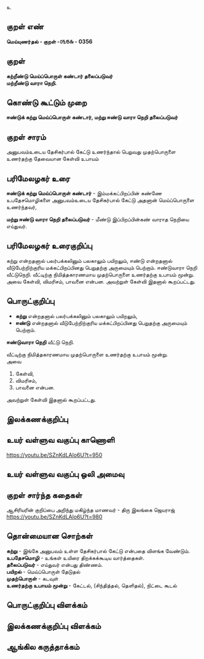உ

## குறள் எண் 

**மெய்யுணர்தல் - குறள் -௦௩௫௬ - 0356** 

## குறள் 

**கற்றீண்டு மெய்ப்பொருள் கண்டார் தலைப்படுவர்  
மற்றீண்டு வாரா நெறி.**  

## கொண்டு கூட்டும் முறை

**ஈண்டுக் கற்று மெய்ப்பொருள் கண்டார், மற்று ஈண்டு வாரா நெறி தலைப்படுவர்**

## குறள் சாரம் 

அனுபவம்உடைய தேசிகர்பால் கேட்டு உணர்ந்தால் பெறுவது முதற்பொருளை உணர்தற்கு தேவையான கேள்வி உபாயம்  

## பரிமேலழகர் உரை

**ஈண்டுக் கற்று மெய்ப்பொருள் கண்டார்** - இம்மக்கட்பிறப்பின் கண்ணே உபதேசமொழிகளை அனுபவம்உடைய தேசிகர்பால் கேட்டு அதனான் மெய்ப்பொருளை உணர்ந்தவர்,  

**மற்று ஈண்டு வாரா நெறி தலைப்படுவர்** - மீண்டு இப்பிறப்பின்கண் வாராத நெறியை எய்துவர்.

## பரிமேலழகர் உரைகுறிப்பு   

கற்று என்றதனால் பலர்பக்கலினும் பலகாலும் பயிறலும், ஈண்டு என்றதனால் வீடுபேற்றிற்குரிய மக்கட்பிறப்பினது பெறுதற்கு அருமையும் பெற்றாம். ஈண்டுவாரா நெறி வீட்டுநெறி. வீட்டிற்கு நிமித்தகாரணமாய முதற்பொருளை உணர்தற்கு உபாயம் மூன்று. அவை கேள்வி, விமரிசம், பாவனை என்பன. அவற்றுள் கேள்வி இதனால் கூறப்பட்டது.    

## பொருட்குறிப்பு 

* **கற்று** என்றதனால் பலர்பக்கலினும் பலகாலும் பயிறலும்,   
* **ஈண்டு** என்றதனால் வீடுபேற்றிற்குரிய மக்கட்பிறப்பினது பெறுதற்கு அருமையும் பெற்றாம். 

**ஈண்டுவாரா நெறி** வீட்டு நெறி.   

வீட்டிற்கு நிமித்தகாரணமாய முதற்பொருளை உணர்தற்கு உபாயம் மூன்று.  
அவை  
1. கேள்வி,  
2. விமரிசம்,  
3. பாவனை என்பன.  

அவற்றுள் கேள்வி இதனால் கூறப்பட்டது.    

## இலக்கணக்குறிப்பு  


## உயர் வள்ளுவ வகுப்பு காணொளி

https://youtu.be/SZnKdLAlo6U?t=950

## உயர் வள்ளுவ வகுப்பு ஒலி அமைவு 

 
## குறள் சார்ந்த கதைகள் 

ஆசிரியரின் குறிப்பை அறிந்து மகிழ்ந்த மாணவர் - திரு இலங்கை ஜெயராஜ்  
https://youtu.be/SZnKdLAlo6U?t=980

## தொன்மையான சொற்கள்

**கற்று** - இங்கே அனுபவம் உள்ள தேசிகர்பால் கேட்டு என்பதை விளங்க வேண்டும்.    
**உபதேசமொழி** - உங்கள் உயிரை திறக்கக்கூடிய வார்த்தைகள்.  
**தலைப்படுவர்** - எய்துவர் என்பது திண்ணம்.  
**பயிறல்** - மெய்ப்பொருள் தேடுதல்     
**முதற்பொருள்** - கடவுள்   
**உணர்தற்கு உபாயம் மூன்று** - கேட்டல், (சிந்தித்தல், தெளிதல்), நிட்டை கூடல் 

## பொருட்குறிப்பு விளக்கம்

  

## இலக்கணக்குறிப்பு விளக்கம்


## ஆங்கில கருத்தாக்கம் 


